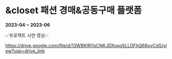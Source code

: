 # &closet 패션 경매&공동구매 플랫폼
**2023-04 ~ 2023-06**






:white_check_mark:프로젝트 시연 영상:white_check_mark:

https://drive.google.com/file/d/13WBKlRj1sCNKJDXosgSLLDFhQ68vvCdS/view?usp=drive_link

